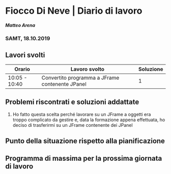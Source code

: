 # Fiocco Di Neve | Diario di lavoro
##### Matteo Arena
### SAMT, 18.10.2019

## Lavori svolti


|Orario        |Lavoro svolto                               |Soluzione|
|--------------|--------------------------------------------|---------|
|10:05 - 10:40| Convertito programma a JFrame contenente JPanel|1|


## Problemi riscontrati e soluzioni addattate
1) Ho fatto questa scelta perché lavorare su un JFrame a oggetti era troppo complicato da gestire e, data la formazione appena effettuata, ho deciso di trasferirmi su un JFrame contenente dei JPanel
## Punto della situazione rispetto alla pianificazione

## Programma di massima per la prossima giornata di lavoro